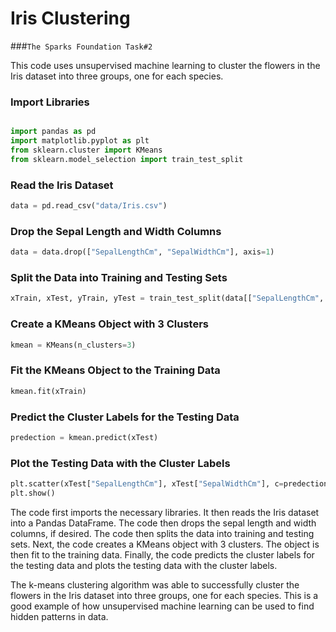 # Iris Clustering
###```The Sparks Foundation Task#2```

This code uses unsupervised machine learning to cluster the flowers in the Iris dataset into three groups, one for each species.
### Import Libraries
```python

import pandas as pd
import matplotlib.pyplot as plt
from sklearn.cluster import KMeans
from sklearn.model_selection import train_test_split

```
### Read the Iris Dataset
```python
data = pd.read_csv("data/Iris.csv")

```
### Drop the Sepal Length and Width Columns
```python
data = data.drop(["SepalLengthCm", "SepalWidthCm"], axis=1)

```

### Split the Data into Training and Testing Sets
```python
xTrain, xTest, yTrain, yTest = train_test_split(data[["SepalLengthCm", "SepalWidthCm"] ],data["Species"], test_size=0.25)

```

### Create a KMeans Object with 3 Clusters
```python
kmean = KMeans(n_clusters=3)

```

### Fit the KMeans Object to the Training Data

```python
kmean.fit(xTrain)

```

### Predict the Cluster Labels for the Testing Data
```python
predection = kmean.predict(xTest)
```

### Plot the Testing Data with the Cluster Labels

```python
plt.scatter(xTest["SepalLengthCm"], xTest["SepalWidthCm"], c=predection)
plt.show()
```

The code first imports the necessary libraries. It then reads the Iris dataset into a Pandas DataFrame. The code then drops the sepal length and width columns, if desired. The code then splits the data into training and testing sets. Next, the code creates a KMeans object with 3 clusters. The object is then fit to the training data. Finally, the code predicts the cluster labels for the testing data and plots the testing data with the cluster labels.

The k-means clustering algorithm was able to successfully cluster the flowers in the Iris dataset into three groups, one for each species. This is a good example of how unsupervised machine learning can be used to find hidden patterns in data.


